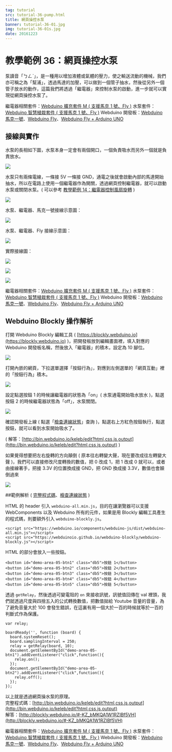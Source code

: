 ```yaml
---
tag: tutorial
src: tutorial-36-pump.html
title: 網頁操控水泵
banner: tutorial-36-01.jpg
img: tutorial-36-01s.jpg
date: 20161223
---
```


<!-- @@master  = ../../_layout.html-->

<!-- @@block  =  meta-->

<title>教學範例 36：網頁操控水泵 :::: Webduino = Web × Arduino</title>

<meta name="description" content="泵讀音「ㄅㄥˋ」，是一種用以增加液體或氣體的壓力，使之輸送流動的機械，我們亦可稱之為「幫浦」，透過馬達的加壓，可以做到一個管子抽水，然後從另外一個管子放水的動作，這篇我們將透過「繼電器」來控制水泵的啟動，進一步就可以實現從網頁操控水泵了。">

<meta itemprop="description" content="泵讀音「ㄅㄥˋ」，是一種用以增加液體或氣體的壓力，使之輸送流動的機械，我們亦可稱之為「幫浦」，透過馬達的加壓，可以做到一個管子抽水，然後從另外一個管子放水的動作，這篇我們將透過「繼電器」來控制水泵的啟動，進一步就可以實現從網頁操控水泵了。">

<meta property="og:description" content="泵讀音「ㄅㄥˋ」，是一種用以增加液體或氣體的壓力，使之輸送流動的機械，我們亦可稱之為「幫浦」，透過馬達的加壓，可以做到一個管子抽水，然後從另外一個管子放水的動作，這篇我們將透過「繼電器」來控制水泵的啟動，進一步就可以實現從網頁操控水泵了。">

<meta property="og:title" content="教學範例 36：網頁操控水泵" >

<meta property="og:url" content="https://webduino.io/tutorials/tutorial-36-pump.html">

<meta property="og:image" content="https://webduino.io/img/tutorials/tutorial-36-01s.jpg">

<meta itemprop="image" content="https://webduino.io/img/tutorials/tutorial-36-01s.jpg">

<include src="../_include-tutorials.html"></include>

<!-- @@close-->

<!-- @@block  =  preAndNext-->

<include src="../_include-tutorials-content.html"></include>

<!-- @@close-->

<!-- @@block  =  tutorials-->

# 教學範例 36：網頁操控水泵

泵讀音「ㄅㄥˋ」，是一種用以增加液體或氣體的壓力，使之輸送流動的機械，我們亦可稱之為「幫浦」，透過馬達的加壓，可以做到一個管子抽水，然後從另外一個管子放水的動作，這篇我們將透過「繼電器」來控制水泵的啟動，進一步就可以實現從網頁操控水泵了。

<div class="buy-this">
	<span>繼電器相關套件：<a href="https://webduino.io/buy/webduino-expansion-m.html" target="_blank">Webduino 擴充套件 M ( 支援馬克 1 號、Fly )</a></span>
	<span>水泵套件：<a href="https://webduino.io/buy/webduino-package-plant.html" target="_blank">Webduino 智慧植栽套件 ( 支援馬克 1 號、Fly )</a></span>
	<span>Webduino 開發板：<a href="https://webduino.io/buy/component-webduino-v1.html" target="_blank">Webduino 馬克一號</a>、<a href="https://webduino.io/buy/component-webduino-fly.html" target="_blank">Webduino Fly</a>、<a href="https://webduino.io/buy/component-webduino-uno-fly.html" target="_blank">Webduino Fly + Arduino UNO</a></span>
</div>

## 接線與實作

水泵的長相如下圖，水泵本身一定會有兩個開口，一個負責吸水而另外一個就是負責放水。

![](../img/tutorials/tutorial-36-02.jpg)

水泵只有兩條電線，一條接 5V 一條接 GND，通電之後就會啟動內部的馬達開始抽水，所以在電路上使用一個繼電器作為開關，透過網頁控制繼電器，就可以啟動水泵或關閉水泵。( 可以參考 [教學範例 14：繼電器控制風扇旋轉](https://webduino.io/tutorials/tutorial-14-relay.html) )

![](../img/tutorials/tutorial-36-03.jpg)

水泵、繼電器、馬克一號接線示意圖：

![](../img/tutorials/tutorial-36-04.jpg)

水泵、繼電器、Fly 接線示意圖：

![](../img/tutorials/tutorial-36-05.jpg)

實際接線圖：

![](../img/tutorials/tutorial-36-06.jpg)

![](../img/tutorials/tutorial-36-07.jpg)

![](../img/tutorials/tutorial-36-08.jpg)

<div class="buy-this">
	<span>繼電器相關套件：<a href="https://webduino.io/buy/webduino-expansion-m.html" target="_blank">Webduino 擴充套件 M ( 支援馬克 1 號、Fly )</a></span>
	<span>水泵套件：<a href="https://webduino.io/buy/webduino-package-plant.html" target="_blank">Webduino 智慧植栽套件 ( 支援馬克 1 號、Fly )</a></span>
	<span>Webduino 開發板：<a href="https://webduino.io/buy/component-webduino-v1.html" target="_blank">Webduino 馬克一號</a>、<a href="https://webduino.io/buy/component-webduino-fly.html" target="_blank">Webduino Fly</a>、<a href="https://webduino.io/buy/component-webduino-uno-fly.html" target="_blank">Webduino Fly + Arduino UNO</a></span>
</div>

## Webduino Blockly 操作解析

打開 Webduino Blockly 編輯工具 ( [https://blockly.webduino.io](https://blockly.webduino.io) )，把開發板放到編輯畫面裡，填入對應的 Webduino 開發板名稱，然後放入「繼電器」的積木，設定為 10 腳位。

![](../img/tutorials/tutorial-36-09.jpg)

打開內嵌的網頁，下拉選單選擇「按鈕行為」，對應到左側選單的「網頁互動」裡的「按鈕行為」積木。

![](../img/tutorials/tutorial-36-10.jpg)

設定點選按鈕 1 的時候讓繼電器的狀態為「on」( 水泵通電開始吸水放水 )，點選按鈕 2 的時候繼電器狀態為「off」，水泵關閉。

![](../img/tutorials/tutorial-36-11.jpg)

確認開發板上線 ( 點選「[檢查連線狀態](https://webduino.io/device.html)」查詢 )，點選右上方紅色按鈕執行，點選按鈕，就可以看到水泵開始吸水了。

( 解答：[http://bin.webduino.io/keleb/edit?html,css,js,output](http://bin.webduino.io/keleb/edit?html,css,js,output) )

如果覺得想要把左右旋轉的方向顛倒 ( 原本往右轉變大聲，現在要改成往左轉變大聲 )，我們可以直接修改尺度轉換的數值，把 0 改成 1，把 1 改成 0 就可以，或者由接線著手，把接 3.3V 的位置換成接 GND，把 GND 換成接 3.3V，數值也會顛倒過來

![](../img/tutorials/tutorial-35-06.jpg)

##範例解析 ( [完整程式碼](https://bin.webduino.io/qazu/edit?html,css,js,output)、[檢查連線狀態](https://webduino.io/device.html) )

HTML 的 header 引入 `webduino-all.min.js`，目的在讓瀏覽器可以支援 WebComponents 以及 Webduino 所有的元件，如果是用 Blockly 編輯工具產生的程式碼，則要額外引入 `webduino-blockly.js`。

	<script src="https://webduino.io/components/webduino-js/dist/webduino-all.min.js"></script>
	<script src="https://webduinoio.github.io/webduino-blockly/webduino-blockly.js"></script>

HTML 的部分會放入一些按鈕。

	<button id="demo-area-05-btn1" class="db5">按鈕 1</button>
	<button id="demo-area-05-btn2" class="db5">按鈕 2</button>
	<button id="demo-area-05-btn3" class="db5">按鈕 3</button>
	<button id="demo-area-05-btn4" class="db5">按鈕 4</button>
	<button id="demo-area-05-btn5" class="db5">按鈕 5</button>

透過 `getRelay`，然後透過可變電阻的 `on` 來接收訊號，訊號值回傳在 val 裡頭，我們就透過尺度與四捨五入的公式轉換數值，把數值拋給 Youtube 音量的音量，為了避免音量大於 100 會發生錯誤，在這裏有用一個大於一百的時候就等於一百的判斷式作為保護。	

	var relay;

	boardReady('', function (board) {
	  board.systemReset();
	  board.samplingInterval = 250;
	  relay = getRelay(board, 10);
	  document.getElementById("demo-area-05-btn1").addEventListener("click",function(){
	    relay.on();
	  });
	  document.getElementById("demo-area-05-btn2").addEventListener("click",function(){
	    relay.off();
	  });
	});


以上就是透過網頁操水泵的原理。   
完整程式碼：[http://bin.webduino.io/keleb/edit?html,css,js,output](http://bin.webduino.io/keleb/edit?html,css,js,output)  
解答：[http://blockly.webduino.io/#-KZ_bMKQA1W1RZIBf5VH](http://blockly.webduino.io/#-KZ_bMKQA1W1RZIBf5VH)

<div class="buy-this">
	<span>繼電器相關套件：<a href="https://webduino.io/buy/webduino-expansion-m.html" target="_blank">Webduino 擴充套件 M ( 支援馬克 1 號、Fly )</a></span>
	<span>水泵套件：<a href="https://webduino.io/buy/webduino-package-plant.html" target="_blank">Webduino 智慧植栽套件 ( 支援馬克 1 號、Fly )</a></span>
	<span>Webduino 開發板：<a href="https://webduino.io/buy/component-webduino-v1.html" target="_blank">Webduino 馬克一號</a>、<a href="https://webduino.io/buy/component-webduino-fly.html" target="_blank">Webduino Fly</a>、<a href="https://webduino.io/buy/component-webduino-uno-fly.html" target="_blank">Webduino Fly + Arduino UNO</a></span>
</div>


<!-- @@close-->